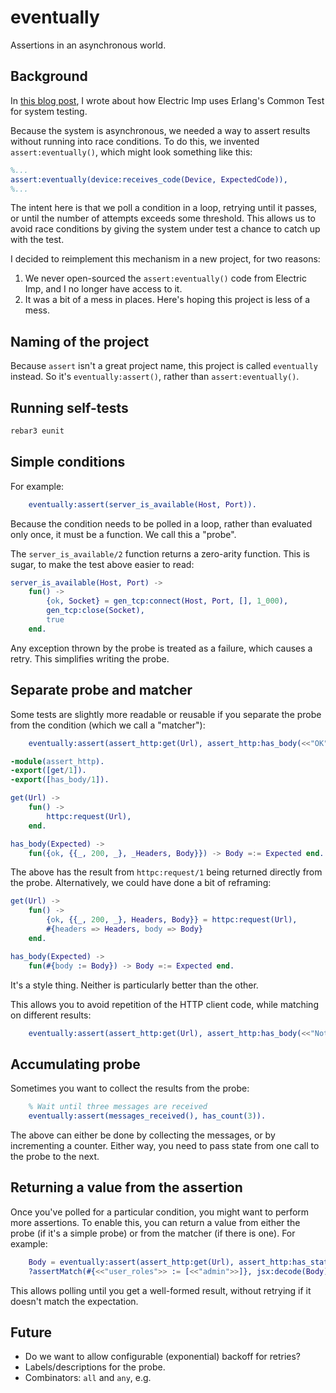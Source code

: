 # eventually

Assertions in an asynchronous world.

## Background

In [this blog post](https://blog.differentpla.net/blog/2020/09/14/erlang-common-test/), I wrote about how Electric Imp
uses Erlang's Common Test for system testing.

Because the system is asynchronous, we needed a way to assert results without running into race conditions. To do this,
we invented `assert:eventually()`, which might look something like this:

```erlang
%...
assert:eventually(device:receives_code(Device, ExpectedCode)),
%...
```

The intent here is that we poll a condition in a loop, retrying until it passes, or until the number of attempts exceeds
some threshold. This allows us to avoid race conditions by giving the system under test a chance to catch up with the
test.

I decided to reimplement this mechanism in a new project, for two reasons:

1. We never open-sourced the `assert:eventually()` code from Electric Imp, and I no longer have access to it.
2. It was a bit of a mess in places. Here's hoping this project is less of a mess.

## Naming of the project

Because `assert` isn't a great project name, this project is called `eventually` instead. So it's `eventually:assert()`,
rather than `assert:eventually()`.

## Running self-tests

```sh
rebar3 eunit
```

## Simple conditions

For example:

```erlang
    eventually:assert(server_is_available(Host, Port)).
```

Because the condition needs to be polled in a loop, rather than evaluated only once, it must be a function. We call this
a "probe".

The `server_is_available/2` function returns a zero-arity function. This is sugar, to make the test above easier to
read:

```erlang
server_is_available(Host, Port) ->
    fun() ->
        {ok, Socket} = gen_tcp:connect(Host, Port, [], 1_000),
        gen_tcp:close(Socket),
        true
    end.
```

Any exception thrown by the probe is treated as a failure, which causes a retry. This simplifies writing the probe.

## Separate probe and matcher

Some tests are slightly more readable or reusable if you separate the probe from the condition (which we call a "matcher"):

```erlang
    eventually:assert(assert_http:get(Url), assert_http:has_body(<<"OK">>)).
```

```erlang
-module(assert_http).
-export([get/1]).
-export([has_body/1]).

get(Url) ->
    fun() ->
        httpc:request(Url),
    end.

has_body(Expected) ->
    fun({ok, {{_, 200, _}, _Headers, Body}}) -> Body =:= Expected end.
```

The above has the result from `httpc:request/1` being returned directly from the probe. Alternatively, we could have done a bit of reframing:

```erlang
get(Url) ->
    fun() ->
        {ok, {{_, 200, _}, Headers, Body}} = httpc:request(Url),
        #{headers => Headers, body => Body}
    end.

has_body(Expected) ->
    fun(#{body := Body}) -> Body =:= Expected end.
```

It's a style thing. Neither is particularly better than the other.

This allows you to avoid repetition of the HTTP client code, while matching on different results:

```erlang
    eventually:assert(assert_http:get(Url), assert_http:has_body(<<"Not found">>)).
```

## Accumulating probe

Sometimes you want to collect the results from the probe:

```erlang
    % Wait until three messages are received
    eventually:assert(messages_received(), has_count(3)).
```

The above can either be done by collecting the messages, or by incrementing a counter. Either way, you need to pass
state from one call to the probe to the next.

## Returning a value from the assertion

Once you've polled for a particular condition, you might want to perform more assertions. To enable this, you can return
a value from either the probe (if it's a simple probe) or from the matcher (if there is one). For example:

```erlang
    Body = eventually:assert(assert_http:get(Url), assert_http:has_status_code(200)).
    ?assertMatch(#{<<"user_roles">> := [<<"admin">>]}, jsx:decode(Body)).
```

This allows polling until you get a well-formed result, without retrying if it doesn't match the expectation.

## Future

- Do we want to allow configurable (exponential) backoff for retries?
- Labels/descriptions for the probe.
- Combinators: `all` and `any`, e.g.
